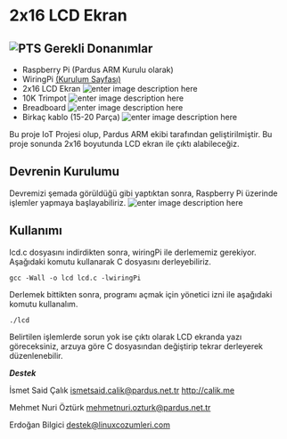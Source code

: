 2x16 LCD Ekran
===========
![PTS](http://portal.parduslinux.org/wp-content/uploads/2015/04/pardus-logo2.png)
Gerekli Donanımlar
--------

 - Raspberry Pi (Pardus ARM Kurulu olarak)
 - WiringPi [(Kurulum Sayfası)](http://forum.pardus.net.tr/index.php?topic=3856)
 - 2x16 LCD Ekran
![enter image description here](https://raw.githubusercontent.com/iscalik/2x16_LCD/master/2x16LCDEkran.png)
 - 10K Trimpot
![enter image description here](https://github.com/iscalik/2x16_LCD/raw/master/10kpot.png)
 - Breadboard
![enter image description here](http://docs.gadgetkeeper.com/download/attachments/7700673/breadboard.jpg?version=1&modificationDate=1395551116000&api=v2&effects=border-simple,shadow-kn)
 - Birkaç kablo (15-20 Parça)
![enter image description here](http://docs.gadgetkeeper.com/download/attachments/7700673/jumper%20wires.jpg?version=1&modificationDate=1395551224000&api=v2&effects=border-simple,shadow-kn)

Bu proje IoT Projesi olup, Pardus ARM ekibi tarafından geliştirilmiştir. Bu proje sonunda 2x16 boyutunda LCD ekran ile çıktı alabileceğiz.

Devrenin Kurulumu
------------
Devremizi şemada görüldüğü gibi yaptıktan sonra, Raspberry Pi üzerinde işlemler yapmaya başlayabiliriz.
![enter image description here](https://github.com/iscalik/2x16_LCD/raw/master/2x16_Devre_Semasi_bb.png)

Kullanımı
-----
lcd.c dosyasını indirdikten sonra, wiringPi ile derlememiz gerekiyor. Aşağıdaki komutu kullanarak C dosyasını derleyebiliriz.

    gcc -Wall -o lcd lcd.c -lwiringPi

Derlemek bittikten sonra, programı açmak için yönetici izni ile aşağıdaki komutu kullanalım.

    ./lcd
Belirtilen işlemlerde sorun yok ise çıktı olarak LCD ekranda yazı göreceksiniz, arzuya göre C dosyasından değiştirip tekrar derleyerek düzenlenebilir.

***Destek***

İsmet Said Çalık 
<ismetsaid.calik@pardus.net.tr>
http://calik.me

Mehmet Nuri Öztürk
 <mehmetnuri.ozturk@pardus.net.tr>
 
Erdoğan Bilgici 
<destek@linuxcozumleri.com>